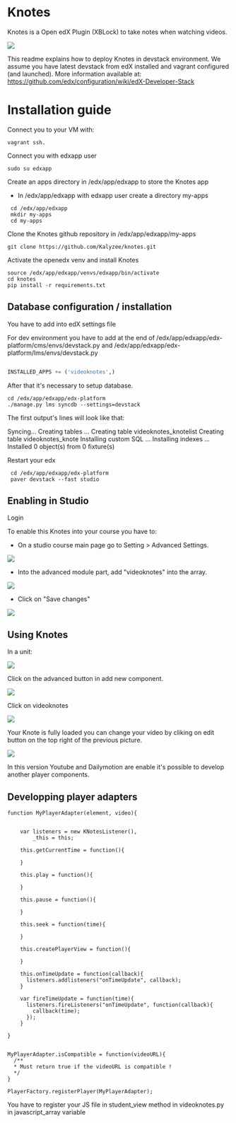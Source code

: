 # Knotes

Knotes is a Open edX Plugin (XBLock) to take notes when watching videos. 

![](http://www.kalyzee.com/wp-content/uploads/2015/06/CGQ-VDNWgAAYd3F.png)

This readme explains how to deploy Knotes in devstack environment. We assume you have latest devstack from edX installed and vagrant configured (and launched). More information available at: https://github.com/edx/configuration/wiki/edX-Developer-Stack

# Installation guide

Connect you to your VM with:
```
vagrant ssh.
```

Connect you with edxapp user

```
sudo su edxapp
```

Create an apps directory in /edx/app/edxapp to store the Knotes app
- In /edx/app/edxapp with edxapp user create a directory my-apps

``` 
 cd /edx/app/edxapp
 mkdir my-apps
 cd my-apps
```

Clone the Knotes github repository in /edx/app/edxapp/my-apps
``` 
git clone https://github.com/Kalyzee/knotes.git
``` 

Activate the openedx venv and install Knotes
```
source /edx/app/edxapp/venvs/edxapp/bin/activate
cd knotes
pip install -r requirements.txt
```

## Database configuration / installation

You have to add into edX settings file 
 
For dev environment you have to add at the end of /edx/app/edxapp/edx-platform/cms/envs/devstack.py and  /edx/app/edxapp/edx-platform/lms/envs/devstack.py

```python

INSTALLED_APPS += ('videoknotes',)

```

After that it's necessary to setup database.

```
cd /edx/app/edxapp/edx-platform
./manage.py lms syncdb --settings=devstack
```

The first output's lines will look like that:

Syncing...
Creating tables ...
Creating table videoknotes_knotelist
Creating table videoknotes_knote
Installing custom SQL ...
Installing indexes ...
Installed 0 object(s) from 0 fixture(s)


Restart your edx
```
 cd /edx/app/edxapp/edx-platform
 paver devstack --fast studio
```
## Enabling in Studio

Login 

To enable this Knotes into your course you have to:
  - On a studio course main page go to Setting > Advanced Settings.
  
![](http://www.kalyzee.com/wp-content/uploads/2015/09/edx-advanced-setting-enabling-knotes.png)

  - Into the advanced module part, add "videoknotes" into the array.

  
![](http://www.kalyzee.com/wp-content/uploads/2015/09/edx-advanced-setting-enabling-knotes-in-form.png)

  - Click on "Save changes"

![](http://www.kalyzee.com/wp-content/uploads/2015/09/edx-knotes-visual-feedback-installation.png)

## Using Knotes 
In a unit: 

![](http://www.kalyzee.com/wp-content/uploads/2015/09/edx-knotes-usage-plugin-selection.png)

Click on the advanced button in add new component.

![](http://www.kalyzee.com/wp-content/uploads/2015/09/edx-knotes-selection-unit.png)

Click on videoknotes

![](http://www.kalyzee.com/wp-content/uploads/2015/09/edx-knotes-preview.png)

Your Knote is fully loaded you can change your video by cliking on edit button on the top right of the previous picture.

![](http://www.kalyzee.com/wp-content/uploads/2015/09/edx-knotes-select-video-url.png)

In this version Youtube and Dailymotion are enable it's possible to develop another player components.

## Developping player adapters

```
function MyPlayerAdapter(element, video){


    var listeners = new KNotesListener(),
        _this = this;

    this.getCurrentTime = function(){

    }

    this.play = function(){

    }

    this.pause = function(){

    }

    this.seek = function(time){

    }

    this.createPlayerView = function(){

    }

    this.onTimeUpdate = function(callback){
      listeners.addlisteners("onTimeUpdate", callback);
    }

    var fireTimeUpdate = function(time){
      listeners.fireListeners("onTimeUpdate", function(callback){
        callback(time);
      });
    }

}


MyPlayerAdapter.isCompatible = function(videoURL){
  /**
  * Must return true if the videoURL is compatible !
  */
}

PlayerFactory.registerPlayer(MyPlayerAdapter);
```

You have to register your JS file in student_view method in videoknotes.py in javascript_array variable


